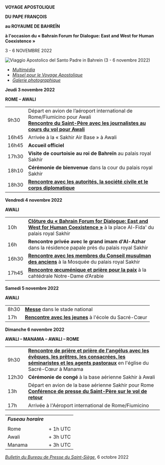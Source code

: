 **VOYAGE APOSTOLIQUE**

**DU PAPE FRANÇOIS**

**au ROYAUME DE BAHREÏN**

**à l'occasion du « Bahrain Forum for Dialogue: East and West for Human Coexistence »**

3 - 6 NOVEMBRE 2022

![Viaggio Apostolico del Santo Padre in Bahrein (3 - 6 novembre 2022)](/content/dam/francesco/images/travels/2022/logo-bahrein2022.jpg)

- [*Multimédia*](https://www.vatican.va/content/francesco/fr/events/event.dir.html/content/vaticanevents/fr/2022/11/3/viaggio-bahrein.html)
- [*Missel pour le Voyage Apostolique*](https://www.vatican.va/news_services/liturgy/libretti/2022/20221103-06-messake-bahrein.pdf)
- *[Galerie photographique](https://www.vatican.va/content/photogallery/fr/eventi/bahrein2022.html)*

**Jeudi 3 novembre 2022**

**ROME – AWALI**

|     |     |
| --- | --- |
| 9h30 | Départ en avion de l’aéroport international de Rome/Fiumicino pour Awali<br>**[Rencontre du Saint-Père avec les journalistes au cours du vol pour Awali](https://www.vatican.va/content/francesco/fr/events/event.dir.html/content/vaticanevents/fr/2022/11/3/voloandata-bahrain.html)** |
| 16h45 | Arrivée à la « Sakhir Air Base » à Awali |
| 16h45 | **Accueil officiel** |
| 17h30 | **Visite de courtoisie au roi de Bahreïn** au palais royal Sakhir |
| 18h10 | **Cérémonie de bienvenue** dans la cour du palais royal Sakhir |
| 18h30 | **[Rencontre avec les autorités, la société civile et le corps diplomatique](https://www.vatican.va/content/francesco/fr/events/event.dir.html/content/vaticanevents/fr/2022/11/3/autorita-bahrain.html)** |

**Vendredi 4 novembre 2022**

**AWALI**

|     |     |
| --- | --- |
| 10h | **[Clôture du « Bahrain Forum for Dialogue: East and West for Human Coexistence »](https://www.vatican.va/content/francesco/fr/events/event.dir.html/content/vaticanevents/fr/2022/11/4/forum-bahrain.html)** à la place Al-Fida' du palais royal Sakhir |
| 16h | **Rencontre privée avec le grand imam d'Al-Azhar** dans la résidence papale près du palais royal Sakhir |
| 16h30 | **[Rencontre avec les membres du Conseil musulman des anciens](https://www.vatican.va/content/francesco/fr/events/event.dir.html/content/vaticanevents/fr/2022/11/4/councilelders-bahrain.html)** à la Mosquée du palais royal Sakhir |
| 17h45 | **[Rencontre œcuménique et prière pour la paix](https://www.vatican.va/content/francesco/fr/events/event.dir.html/content/vaticanevents/fr/2022/11/4/incontroecumenico-bahrain.html)** à la cahtédrale Notre-Dame d’Arabie |

**Samedi 5 novembre 2022**

**AWALI**

|     |     |
| --- | --- |
| 8h30 | **[Messe](https://www.vatican.va/content/francesco/fr/events/event.dir.html/content/vaticanevents/fr/2022/11/5/messa-bahrain.html)** dans le stade national |
| 17h | **[Rencontre avec les jeunes](https://www.vatican.va/content/francesco/fr/events/event.dir.html/content/vaticanevents/fr/2022/11/5/giovani-bahrain.html)** à l'école du Sacré-Cœur |

**Dimanche 6 novembre 2022**

**AWALI – MANAMA – AWALI – ROME**

|     |     |
| --- | --- |
| 9h30 | **[Rencontre de prière et prière de l'angélus avec les évêques, les prêtres, les consacrées, les séminaristes et les agents pastoraux](https://www.vatican.va/content/francesco/fr/events/event.dir.html/content/vaticanevents/fr/2022/11/6/chiesa-bahrain.html)** en l'église du Sacré-Cœur à Manama |
| 12h30 | **Cérémonie de congé** à la base aérienne Sakhir à Awali |
| 13h | Départ en avion de la base aérienne Sakhir pour Rome<br>**[Conférence de presse du Saint-Père sur le vol de retour](https://www.vatican.va/content/francesco/fr/events/event.dir.html/content/vaticanevents/fr/2022/11/6/voloritorno-bahrain.html)** |
| 17h | Arrivée à l'Aéroport international de Rome/Fiumicino |

|     |     |
| --- | --- |
| ***Fuseau horaire*** |
|  |  |
| Rome | \+ 1h UTC |
| Awali | \+ 3h UTC |
| Manama | \+ 3h UTC |

*[Bulletin du Bureau de Presse du Saint-Siège](https://press.vatican.va/content/salastampa/it/bollettino/pubblico/2022/10/06/0741/01526.html)*, 6 octobre 2022